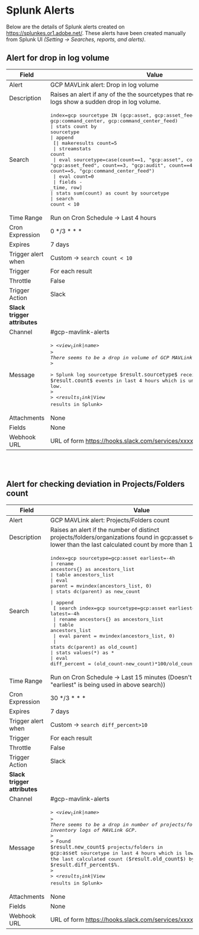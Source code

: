 # Splunk Alerts
Below are the details of Splunk alerts created on https://splunkes.or1.adobe.net/.
These alerts have been created manually from Splunk UI *(Setting -> Searches, reports, and alerts)*.

## Alert for drop in log volume
| Field                        | Value                                                                                                                                                                                                                                                                                                                                                                                                                                                                                                                                                                                            |
| ---------------------------- | ------------------------------------------------------------------------------------------------------------------------------------------------------------------------------------------------------------------------------------------------------------------------------------------------------------------------------------------------------------------------------------------------------------------------------------------------------------------------------------------------------------------------------------------------------------------------------------------------ |
| Alert                        | GCP MAVLink alert: Drop in log volume                                                                                                                                                                                                                                                                                                                                                                                                                                                                                                                                                            |
| Description                  | Raises an alert if any of the the sourcetypes that receive MAVLink GCP logs show a sudden drop in log volume.                                                                                                                                                                                                                                                                                                                                                                                                                                                                                    |
| Search                       | <pre>index=gcp sourcetype IN (gcp:asset, gcp:asset_feed, gcp:audit, gcp:command_center, gcp:command_center_feed)<br>\| stats count by sourcetype <br>\| append <br>    [\| makeresults count=5 <br>    \| streamstats count <br>    \| eval sourcetype=case(count==1, "gcp:asset", count==2, "gcp:asset_feed", count==3, "gcp:audit", count==4, "gcp:command_center", count==5, "gcp:command_center_feed") <br>    \| eval count=0 <br>    \| fields - _time, row] <br>\| stats sum(count) as count by sourcetype<br>\| search count < 10 </pre>|
| Time Range                   | Run on Cron Schedule -> Last 4 hours                                                                                                                                                                                                                                                                                                                                                                                                                                                                                                                                                             |
| Cron Expression              | 0 */3 * * *                                                                                                                                                                                                                                                                                                                                                                                                                                                                                                                                                                                      |
| Expires                      | 7 days                                                                                                                                                                                                                                                                                                                                                                                                                                                                                                                                                                                           |
| Trigger alert when           | Custom -> ```search count < 10```                                                                                                                                                                                                                                                                                                                                                                                                                                                                                                                                                                |
| Trigger                      | For each result                                                                                                                                                                                                                                                                                                                                                                                                                                                                                                                                                                                  |
| Throttle                     | False                                                                                                                                                                                                                                                                                                                                                                                                                                                                                                                                                                                            |
| Trigger Action               | Slack                                                                                                                                                                                                                                                                                                                                                                                                                                                                                                                                                                                            |
| **Slack trigger attributes** |
| Channel                      | #gcp-mavlink-alerts                                                                                                                                                                                                                                                                                                                                                                                                                                                                                                                                                                              |
| Message                      | <pre>> *<$view_link$\|$name$>*<br>> *There seems to be a drop in volume of GCP MAVLink logs.*<br>> <br>> Splunk log sourcetype `$result.sourcetype$` received `$result.count$` events in last 4 hours which is unusually low.<br>> <br>> <$results_link$\|View results in Splunk></pre>                                                                                                                                                                                                                                                                                 |
| Attachments                  | None                                                                                                                                                                                                                                                                                                                                                                                                                                                                                                                                                                                             |
| Fields                       | None                                                                                                                                                                                                                                                                                                                                                                                                                                                                                                                                                                                             |
| Webhook URL                  | URL of form https://hooks.slack.com/services/xxxx/xxxx|

<br/>
<br/>

## Alert for checking deviation in Projects/Folders count
| Field                        | Value                                                                                                                                                            |
| ---------------------------- |------------------------------------------------------------------------------------------------------------------------------------------------------------------|
| Alert                        | GCP MAVLink alert: Projects/Folders count                                                                                                                        |
| Description                  | Raises an alert if the number of distinct projects/folders/organizations found in gcp:asset sourcetype is lower than the last calculated count by more than 10%. |
| Search                       | <pre>index=gcp sourcetype=gcp:asset earliest=-4h <br>\| rename ancestors{} as ancestors_list <br>\| table ancestors_list <br>\| eval parent = mvindex(ancestors_list, 0) <br>\| stats dc(parent) as new_count <br>\| append <br>    [ search index=gcp sourcetype=gcp:asset earliest=-8h latest=-4h <br>    \| rename ancestors{} as ancestors_list <br>    \| table ancestors_list <br>    \| eval parent = mvindex(ancestors_list, 0) <br>    \| stats dc(parent) as old_count] <br>\| stats values(*) as * <br>\| eval diff_percent = (old_count-new_count)*100/old_count</pre> |
| Time Range                   | Run on Cron Schedule -> Last 15 minutes (Doesn't matter as "earliest" is being used in above search))                                                            |
| Cron Expression              | 30 */3 * * *                                                                                                                                                     |
| Expires                      | 7 days                                                                                                                                                           |
| Trigger alert when           | Custom -> ```search diff_percent>10```                                                                                                                           |
| Trigger                      | For each result                                                                                                                                                  |
| Throttle                     | False                                                                                                                                                            |
| Trigger Action               | Slack                                                                                                                                                            |
| **Slack trigger attributes** |
| Channel                      | #gcp-mavlink-alerts                                                                                                                                              |
| Message                      | <pre>> *<$view_link$\|$name$>*<br>> *There seems to be a drop in number of projects/folders in asset inventory logs of MAVLink GCP.*<br>> <br>> Found `$result.new_count$` projects/folders in `gcp:asset` sourcetype in last 4 hours which is lower than the last calculated count (`$result.old_count$`) by `$result.diff_percent$%`.<br>> <br>> <$results_link$\|View results in Splunk></pre>|
| Attachments                  | None                                                                                                                                                             |
| Fields                       | None                                                                                                                                                             |
| Webhook URL                  | URL of form https://hooks.slack.com/services/xxxx/xxxx                                                                                                           |
